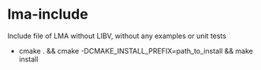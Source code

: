 # lma-include
Include file of LMA without LIBV, without any examples or unit tests

- cmake . && cmake -DCMAKE_INSTALL_PREFIX=path_to_install && make install
